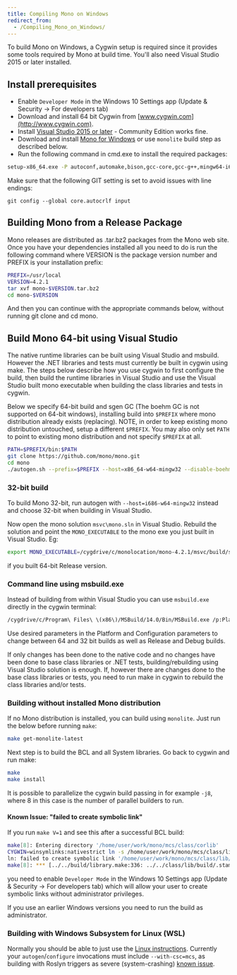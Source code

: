 ```yaml
---
title: Compiling Mono on Windows
redirect_from:
  - /Compiling_Mono_on_Windows/
---
```


To build Mono on Windows, a Cygwin setup is required since it provides some tools required by Mono at build time. You'll also need Visual Studio 2015 or later installed.

## Install prerequisites

* Enable `Developer Mode` in the Windows 10 Settings app (Update & Security -> For developers tab)
* Download and install 64 bit Cygwin from [www.cygwin.com](http://www.cygwin.com).
* Install [Visual Studio 2015 or later](https://www.visualstudio.com) - Community Edition works fine.
* Download and install [Mono for Windows](/docs/getting-started/install/windows/) or use `monolite` build step as described below.
* Run the following command in cmd.exe to install the required packages:

``` bash
setup-x86_64.exe -P autoconf,automake,bison,gcc-core,gcc-g++,mingw64-i686-runtime,mingw64-i686-binutils,mingw64-i686-gcc-core,mingw64-i686-gcc-g++,mingw64-i686-pthreads,mingw64-i686-w32api,mingw64-x86_64-runtime,mingw64-x86_64-binutils,mingw64-x86_64-gcc-core,mingw64-x86_64-gcc-g++,mingw64-x86_64-pthreads,mingw64-x86_64-w32api,libtool,make,python,gettext-devel,gettext,intltool,libiconv,pkg-config,git,curl,wget,libxslt,bc,patch,cmake
```

Make sure that the following GIT setting is set to avoid issues with line endings:

`git config --global core.autocrlf input`

## Building Mono from a Release Package

Mono releases are distributed as .tar.bz2 packages from the Mono web site. Once you have your dependencies installed all you need to do is run the following command where VERSION is the package version number and PREFIX is your installation prefix:

``` bash
PREFIX=/usr/local
VERSION=4.2.1
tar xvf mono-$VERSION.tar.bz2
cd mono-$VERSION
```

And then you can continue with the appropriate commands below, without running git clone and cd mono.

## Build Mono 64-bit using Visual Studio

The native runtime libraries can be built using Visual Studio and msbuild. However the .NET libraries and tests must currently be built in cygwin using make. The steps below describe how you use cygwin to first configure the build, then build the runtime libraries in Visual Studio and use the Visual Studio built mono executable when building the class libraries and tests in cygwin.

Below we specify 64-bit build and sgen GC (The boehm GC is not supported on 64-bit windows), installing build into `$PREFIX` where mono distribution already exists (replacing). NOTE, in order to keep existing mono distribution untouched, setup a different
`$PREFIX`. You may also only set `PATH` to point to existing mono distribution and not specify `$PREFIX` at all.

``` bash
PATH=$PREFIX/bin:$PATH
git clone https://github.com/mono/mono.git
cd mono
./autogen.sh --prefix=$PREFIX --host=x86_64-w64-mingw32 --disable-boehm
```

### 32-bit build

To build Mono 32-bit, run autogen with `--host=i686-w64-mingw32` instead and choose 32-bit when building in Visual Studio.

Now open the mono solution `msvc\mono.sln` in Visual Studio. Rebuild the solution and point the `MONO_EXECUTABLE` to the mono exe you just built in Visual Studio. Eg:

```bash
export MONO_EXECUTABLE=/cygdrive/c/monolocation/mono-4.2.1/msvc/build/sgen/x64/bin/Release/mono-sgen.exe
```

if you built 64-bit Release version.

### Command line using msbuild.exe

Instead of building from within Visual Studio you can use `msbuild.exe` directly in the cygwin terminal:

``` bash
/cygdrive/c/Program\ Files\ \(x86\)/MSBuild/14.0/Bin/MSBuild.exe /p:PlatformToolset=v140 /p:Platform=x64 /p:Configuration=Release /p:MONO_TARGET_GC=sgen msvc/mono.sln
```

Use desired parameters in the Platform and Configuration parameters to change between 64 and 32 bit builds as well as Release and Debug builds.

If only changes has been done to the native code and no changes have been
done to base class libraries or .NET tests, building/rebuilding using Visual Studio solution
is enough. If, however there are changes done to the base class libraries or tests, you need to run make in cygwin to rebuild the class libraries and/or tests.

### Building without installed Mono distribution

If no Mono distribution is installed, you can build using `monolite`. Just run the below before running `make`:

``` bash
make get-monolite-latest
```

Next step is to build the BCL and all System libraries. Go back to cygwin and run make:

``` bash
make
make install
```

It is possible to parallelize the cygwin build passing in for example `-j8`,  where 8 in this case is the number of parallel builders to run.

#### Known Issue: "failed to create symbolic link"

If you run `make V=1` and see this after a successful BCL build:

```bash
make[8]: Entering directory '/home/user/work/mono/mcs/class/corlib'
CYGWIN=winsymlinks:nativestrict ln -s /home/user/work/mono/mcs/class/lib/build-win32 /home/user/work/mono/mcs/class/lib/build
ln: failed to create symbolic link '/home/user/work/mono/mcs/class/lib/build': Operation not permitted
make[8]: *** [../../build/library.make:336: ../../class/lib/build/.stamp] Error 1
```

you need to enable `Developer Mode` in the Windows 10 Settings app (Update & Security -> For developers tab) which will allow your user to create symbolic links without administrator privileges.

If you use an earlier Windows versions you need to run the build as administrator.

### Building with Windows Subsystem for Linux (WSL)

Normally you should be able to just use the [Linux instructions](/docs/compiling-mono/linux/). Currently your `autogen`/`configure` invocations must include `--with-csc=mcs`, as building with Roslyn triggers as severe (system-crashing) [known issue](https://github.com/Microsoft/WSL/issues/2697).
